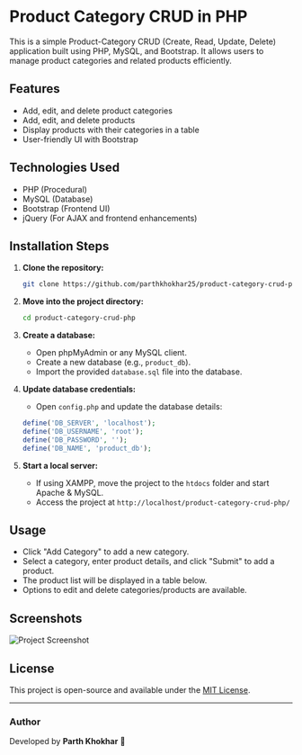 # Product Category CRUD in PHP

This is a simple Product-Category CRUD (Create, Read, Update, Delete) application built using PHP, MySQL, and Bootstrap. It allows users to manage product categories and related products efficiently.

## Features
- Add, edit, and delete product categories
- Add, edit, and delete products
- Display products with their categories in a table
- User-friendly UI with Bootstrap

## Technologies Used
- PHP (Procedural)
- MySQL (Database)
- Bootstrap (Frontend UI)
- jQuery (For AJAX and frontend enhancements)

## Installation Steps
1. **Clone the repository:**
   ```sh
   git clone https://github.com/parthkhokhar25/product-category-crud-php.git
   ```
2. **Move into the project directory:**
   ```sh
   cd product-category-crud-php
   ```
3. **Create a database:**
   - Open phpMyAdmin or any MySQL client.
   - Create a new database (e.g., `product_db`).
   - Import the provided `database.sql` file into the database.

4. **Update database credentials:**
   - Open `config.php` and update the database details:
   ```php
   define('DB_SERVER', 'localhost');
   define('DB_USERNAME', 'root');
   define('DB_PASSWORD', '');
   define('DB_NAME', 'product_db');
   ```
5. **Start a local server:**
   - If using XAMPP, move the project to the `htdocs` folder and start Apache & MySQL.
   - Access the project at `http://localhost/product-category-crud-php/`

## Usage
- Click "Add Category" to add a new category.
- Select a category, enter product details, and click "Submit" to add a product.
- The product list will be displayed in a table below.
- Options to edit and delete categories/products are available.

## Screenshots
![Project Screenshot](screenshot.png)

## License
This project is open-source and available under the [MIT License](LICENSE).

---
### Author
Developed by **Parth Khokhar** 🚀

